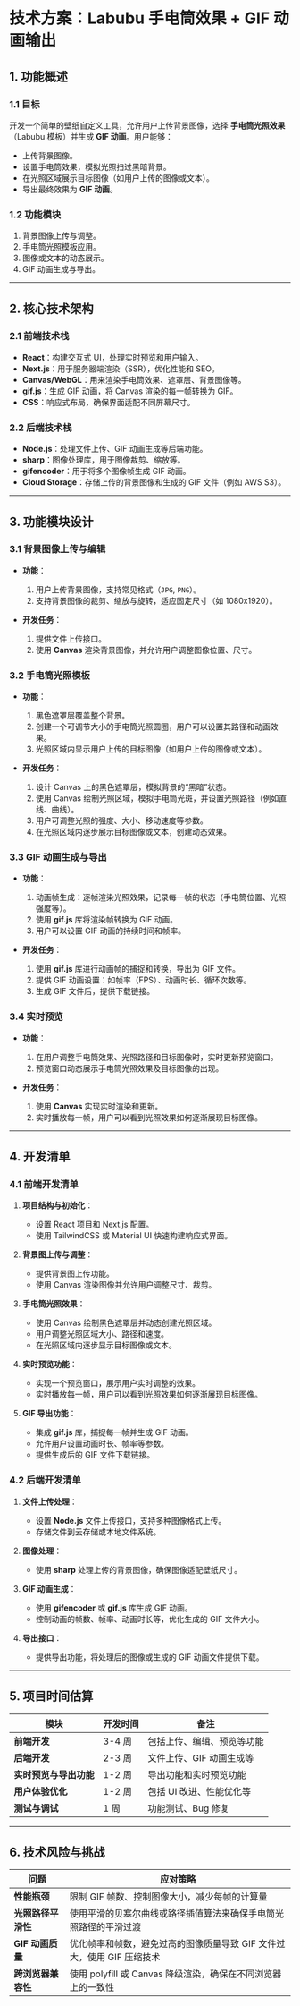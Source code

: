 # 技术方案：Labubu 手电筒效果 + GIF 动画输出

## 1. 功能概述

### 1.1 目标
开发一个简单的壁纸自定义工具，允许用户上传背景图像，选择 **手电筒光照效果**（Labubu 模板）并生成 **GIF 动画**。用户能够：
- 上传背景图像。
- 设置手电筒效果，模拟光照扫过黑暗背景。
- 在光照区域展示目标图像（如用户上传的图像或文本）。
- 导出最终效果为 **GIF 动画**。

### 1.2 功能模块
1. 背景图像上传与调整。
2. 手电筒光照模板应用。
3. 图像或文本的动态展示。
4. GIF 动画生成与导出。

---

## 2. 核心技术架构

### 2.1 前端技术栈
- **React**：构建交互式 UI，处理实时预览和用户输入。
- **Next.js**：用于服务器端渲染（SSR），优化性能和 SEO。
- **Canvas/WebGL**：用来渲染手电筒效果、遮罩层、背景图像等。
- **gif.js**：生成 GIF 动画，将 Canvas 渲染的每一帧转换为 GIF。
- **CSS**：响应式布局，确保界面适配不同屏幕尺寸。

### 2.2 后端技术栈
- **Node.js**：处理文件上传、GIF 动画生成等后端功能。
- **sharp**：图像处理库，用于图像裁剪、缩放等。
- **gifencoder**：用于将多个图像帧生成 GIF 动画。
- **Cloud Storage**：存储上传的背景图像和生成的 GIF 文件（例如 AWS S3）。

---

## 3. 功能模块设计

### 3.1 背景图像上传与编辑
- **功能**：
  1. 用户上传背景图像，支持常见格式（`JPG`, `PNG`）。
  2. 支持背景图像的裁剪、缩放与旋转，适应固定尺寸（如 1080x1920）。
  
- **开发任务**：
  1. 提供文件上传接口。
  2. 使用 **Canvas** 渲染背景图像，并允许用户调整图像位置、尺寸。
  
### 3.2 手电筒光照模板
- **功能**：
  1. 黑色遮罩层覆盖整个背景。
  2. 创建一个可调节大小的手电筒光照圆圈，用户可以设置其路径和动画效果。
  3. 光照区域内显示用户上传的目标图像（如用户上传的图像或文本）。

- **开发任务**：
  1. 设计 Canvas 上的黑色遮罩层，模拟背景的“黑暗”状态。
  2. 使用 Canvas 绘制光照区域，模拟手电筒光斑，并设置光照路径（例如直线、曲线）。
  3. 用户可调整光照的强度、大小、移动速度等参数。
  4. 在光照区域内逐步展示目标图像或文本，创建动态效果。

### 3.3 GIF 动画生成与导出
- **功能**：
  1. 动画帧生成：逐帧渲染光照效果，记录每一帧的状态（手电筒位置、光照强度等）。
  2. 使用 **gif.js** 库将渲染帧转换为 GIF 动画。
  3. 用户可以设置 GIF 动画的持续时间和帧率。

- **开发任务**：
  1. 使用 **gif.js** 库进行动画帧的捕捉和转换，导出为 GIF 文件。
  2. 提供 GIF 动画设置：如帧率（FPS）、动画时长、循环次数等。
  3. 生成 GIF 文件后，提供下载链接。

### 3.4 实时预览
- **功能**：
  1. 在用户调整手电筒效果、光照路径和目标图像时，实时更新预览窗口。
  2. 预览窗口动态展示手电筒光照效果及目标图像的出现。

- **开发任务**：
  1. 使用 **Canvas** 实现实时渲染和更新。
  2. 实时播放每一帧，用户可以看到光照效果如何逐渐展现目标图像。

---

## 4. 开发清单

### 4.1 前端开发清单
1. **项目结构与初始化**：
   - 设置 React 项目和 Next.js 配置。
   - 使用 TailwindCSS 或 Material UI 快速构建响应式界面。

2. **背景图上传与调整**：
   - 提供背景图上传功能。
   - 使用 Canvas 渲染图像并允许用户调整尺寸、裁剪。

3. **手电筒光照效果**：
   - 使用 Canvas 绘制黑色遮罩层并动态创建光照区域。
   - 用户调整光照区域大小、路径和速度。
   - 在光照区域内逐步显示目标图像或文本。

4. **实时预览功能**：
   - 实现一个预览窗口，展示用户实时调整的效果。
   - 实时播放每一帧，用户可以看到光照效果如何逐渐展现目标图像。

5. **GIF 导出功能**：
   - 集成 **gif.js** 库，捕捉每一帧并生成 GIF 动画。
   - 允许用户设置动画时长、帧率等参数。
   - 提供生成后的 GIF 文件下载链接。

### 4.2 后端开发清单
1. **文件上传处理**：
   - 设置 **Node.js** 文件上传接口，支持多种图像格式上传。
   - 存储文件到云存储或本地文件系统。

2. **图像处理**：
   - 使用 **sharp** 处理上传的背景图像，确保图像适配壁纸尺寸。

3. **GIF 动画生成**：
   - 使用 **gifencoder** 或 **gif.js** 库生成 GIF 动画。
   - 控制动画的帧数、帧率、动画时长等，优化生成的 GIF 文件大小。

4. **导出接口**：
   - 提供导出功能，将处理后的图像或生成的 GIF 动画文件提供下载。

---

## 5. 项目时间估算

| **模块**              | **开发时间**  | **备注**                   |
|----------------------|--------------|----------------------------|
| **前端开发**          | 3-4 周        | 包括上传、编辑、预览等功能  |
| **后端开发**          | 2-3 周        | 文件上传、GIF 动画生成等    |
| **实时预览与导出功能**| 1-2 周        | 导出功能和实时预览功能      |
| **用户体验优化**      | 1-2 周        | 包括 UI 改进、性能优化等    |
| **测试与调试**        | 1 周          | 功能测试、Bug 修复          |

---

## 6. 技术风险与挑战

| **问题**               | **应对策略**                                             |
|----------------------|------------------------------------------------------|
| **性能瓶颈**           | 限制 GIF 帧数、控制图像大小，减少每帧的计算量                          |
| **光照路径平滑性**      | 使用平滑的贝塞尔曲线或路径插值算法来确保手电筒光照路径的平滑过渡             |
| **GIF 动画质量**        | 优化帧率和帧数，避免过高的图像质量导致 GIF 文件过大，使用 GIF 压缩技术              |
| **跨浏览器兼容性**      | 使用 polyfill 或 Canvas 降级渲染，确保在不同浏览器上的一致性                       |
